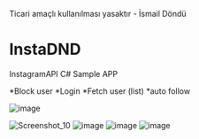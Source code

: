 Ticari amaçlı kullanılması yasaktır - İsmail Döndü

# InstaDND

InstagramAPI C# Sample APP 

*Block user
*Login
*Fetch user (list)
*auto follow


![image](https://user-images.githubusercontent.com/49169815/121465181-fddc3080-c9bd-11eb-9d17-79024b9c7d4d.png)

![Screenshot_10](https://user-images.githubusercontent.com/49169815/121445514-497ce300-c99a-11eb-8acf-afdb5f62f61c.png)
![image](https://user-images.githubusercontent.com/49169815/121445562-60bbd080-c99a-11eb-85b1-2f36017bd5a3.png)
![image](https://user-images.githubusercontent.com/49169815/121445579-69140b80-c99a-11eb-9846-cdb067adbb7f.png)
![image](https://user-images.githubusercontent.com/49169815/121445535-56013b80-c99a-11eb-9ba3-c5f799292d49.png)





